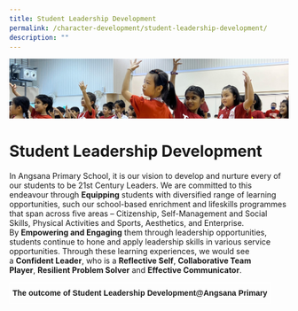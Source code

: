 ```yaml
---
title: Student Leadership Development
permalink: /character-development/student-leadership-development/
description: ""
---
```

![](/images/School%20Development%20Programmes.jpg)

Student Leadership Development
==============================

In Angsana Primary School, it is our vision to develop and nurture every of our students to be 21st Century Leaders. We are committed to this endeavour through <b>Equipping</b> students with diversified range of learning opportunities, such our school-based enrichment and lifeskills programmes that span across five areas – Citizenship, Self-Management and Social Skills, Physical Activities and Sports, Aesthetics, and Enterprise. By <b>Empowering and Engaging</b> them through leadership opportunities, students continue to hone and apply leadership skills in various service opportunities. Through these learning experiences, we would see a <b>Confident Leader</b>, who is a <b>Reflective Self</b>, <b>Collaborative Team Player</b>, <b>Resilient Problem Solver</b> and <b>Effective Communicator</b>.

<style type="text/css">
.tg  {border-collapse:collapse;border-spacing:0;}
.tg td{border-color:black;border-style:solid;border-width:1px;font-family:Arial, sans-serif;font-size:14px;
  overflow:hidden;padding:10px 5px;word-break:normal;}
.tg th{border-color:black;border-style:solid;border-width:1px;font-family:Arial, sans-serif;font-size:14px;
  font-weight:normal;overflow:hidden;padding:10px 5px;word-break:normal;}
.tg .tg-aw21{border-color:#ffffff;font-weight:bold;text-align:center;vertical-align:top}
</style>
<table class="tg">
<thead>
  <tr>
    <td class="tg-aw21">The outcome of Student Leadership Development@Angsana Primary</td>
  </tr>
</thead>
</table>